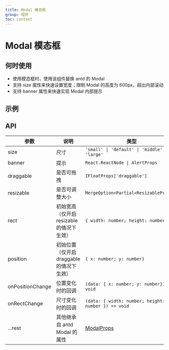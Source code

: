```yaml
---
title: Modal 模态框
group: 组件
toc: content
---
```


# Modal 模态框

## 何时使用

-   使用模态框时，使用该组件替换 antd 的 Modal
-   支持 size 属性来快速设置宽度；限制 Modal 的高度为 600px，超出内部滚动
-   支持 banner 属性来快速实现 Modal 内部提示

## 示例

<code src="./demos/basic.tsx" title="最大高度限制"></code>
<code src="./demos/size.tsx" title="尺寸"></code>
<code src="./demos/banner.tsx" title="支持 banner"></code>
<code src="./demos/bannerProps.tsx" title="支持传 banner 的 Props 属性"></code>
<code src="./demos/draggable.tsx" title="draggable"></code>
<code src="./demos/resizable.tsx" title="resizable"></code>
<code src="./demos/window.tsx" title="窗口模式即支持 draggable 同时也支持 resizable"></code>

## API

| 参数             | 说明                                      | 类型                                                         | 默认值    |
| ---------------- | ----------------------------------------- | ------------------------------------------------------------ | --------- |
| size             | 尺寸                                      | `'small' \| 'default' \| 'middle' \| 'large'`                | `default` |
| banner           | 提示                                      | `React.ReactNode \| AlertProps`                              |           |
| draggable        | 是否可拖拽                                | `IFloatProps['draggable']`                                   | `false`   |
| resizable        | 是否可调整大小                            | `MergeOption<Partial<ResizableProps>>`                       | `false`   |
| rect             | 初始宽高（仅开启 resizable 的情况下生效） | `{ width: number; height: number }`                          |           |
| position         | 初始位置（仅开启 draggable 的情况下生效） | `{ x: number; y: number}`                                    |           |
| onPositionChange | 位置变化时的回调                          | `(data: { x: number; y: number}) => void`                    |           |
| onRectChange     | 尺寸变化时的回调                          | `(data: { width: number; height: number }) => void`          |           |
| ...rest          | 其他继承自 antd Modal 的属性              | [ModalProps](https://4x.ant.design/components/modal-cn/#API) |           |
